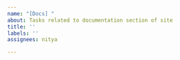 ```yaml
---
name: "[Docs] "
about: Tasks related to documentation section of site
title: ''
labels: ''
assignees: nitya

---
```



